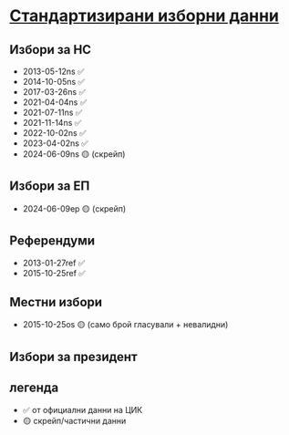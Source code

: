 # [Стандартизирани изборни данни](./data/standardized)

## Избори за НС 
* 2013-05-12ns ✅
* 2014-10-05ns ✅
* 2017-03-26ns ✅
* 2021-04-04ns ✅
* 2021-07-11ns ✅
* 2021-11-14ns ✅
* 2022-10-02ns ✅
* 2023-04-02ns ✅
* 2024-06-09ns 🟡 (скрейп)

## Избори за ЕП
* 2024-06-09ep 🟡 (скрейп)

## Референдуми 
* 2013-01-27ref ✅
* 2015-10-25ref ✅

## Местни избори 
* 2015-10-25os 🟡 (само брой гласували + невалидни)

## Избори за президент 

## легенда 
* ✅ от официални данни на ЦИК 
* 🟡 скрейп/частични данни
